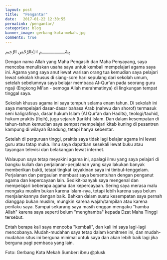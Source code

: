 ```yaml
---
layout: post
title:  "Pengantar"
date:   2017-01-22 12:30:55
permalink: /pengantar/
categories: blog
banner_image: gerbang-kota-mekah.jpg
comments: true
---
```


بِسْــــــــــــــــــمِ اﷲِالرَّحْمَنِ اارَّحِيم

Dengan nama Allah yang Maha Pengasih dan Maha Penyayang, saya mencoba menuliskan usaha saya untuk kembali mempelajari agama saya ini. Agama yang saya anut lewat warisan orang tua kemudian saya pelajari lewat sekolah khusus di siang-sore hari sepulang dari sekolah umum, setelah sebelumnya saya belajar membaca Al-Qur'an pada seorang guru ngaji (Engkong Mi'an - semoga Allah merahmatinya) di lingkungan tempat tinggal saya.

Sekolah khusus agama ini saya tempuh selama enam tahun. Di sekolah ini saya mempelajari dasar-dasar bahasa Arab (nahwu dan shorof) termasuk seni kaligrafinya, dasar hukum Islam (Al Qur'an dan Hadits), teologi/tauhid, hukum praktis (fiqih), juga sejarah (tarikh) Islam. Dan dalam kesempatan di tahun-tahun kemudian saya sempat mempelajari kitab kuning di pesantren kampung di wilayah Bandung, tetapi hanya sebentar.

Setelah di perguruan tinggi, praktis saya tidak lagi belajar agama ini lewat guru atau tatap muka. Ilmu saya dapatkan sesekali lewat buku atau tayangan televisi dan belakangan lewat internet.

Walaupun saya tetap meyakini agama ini, apalagi ilmu yang saya pelajari di bangku kuliah dan perjalanan-perjalanan yang saya lakukan banyak memberikan bukti, tetapi tingkat keyakinan saya ini timbul-tenggelam. Perjalanan dan pergaulan membuat saya bersentuhan dengan penganut agama dan kepercayaan lain. Sedikit-banyak saya mengenal dan mempelajari beberapa agama dan kepercayaan. Sering saya merasa malu mengaku muslim bukan karena Islam-nya, tetapi lebih karena saya belum menjalankannya dengan baik. Bahkan dalam suatu kesempatan saya pernah dianggap bukan muslim, mungkin karena wajah/tampilan atau karena perilaku saya. Sampai sekarang saya masih enggan mengaku "hamba Allah" karena saya seperti belum "menghamba" kepada Dzat Maha Tinggi tersebut.

Entah berapa kali saya mencoba "kembali", dan kali ini saya lagi-lagi mencobanya. Mudah-mudahan saya tetap dalam komitmen ini, dan mudah-mudahan situs ini berguna minimal untuk saya dan akan lebih baik lagi jika berguna pagi pembaca yang lain.

<div id="sumber" class="smaller">
Foto: Gerbang Kota Mekah    
Sumber: ibnu @plusk
</div>
